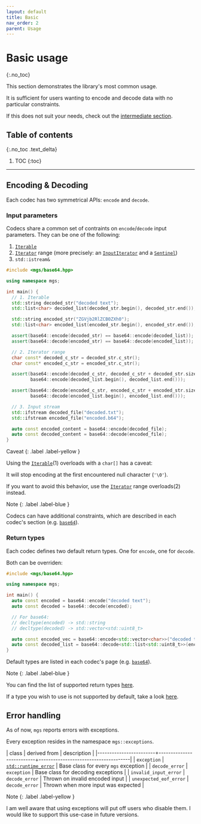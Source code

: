 ```yaml
---
layout: default
title: Basic
nav_order: 2
parent: Usage
---
```


# Basic usage
{:.no_toc}

This section demonstrates the library's most common usage.

It is sufficient for users wanting to encode and decode data with no particular constraints.

If this does not suit your needs, check out the [intermediate section](intermediate).

## Table of contents
{:.no_toc .text_delta}

1. TOC
{:toc}

---

## Encoding & Decoding

Each codec has two symmetrical APIs: `encode` and `decode`.

### Input parameters

Codecs share a common set of contraints on `encode`/`decode` input parameters. They can be one of the following:

1. [`Iterable`]()
1. [`Iterator`]() range (more precisely: an [`InputIterator`]() and a [`Sentinel`]())
1. `std::istream&`

```cpp
#include <mgs/base64.hpp>

using namespace mgs;

int main() {
  // 1. Iterable
  std::string decoded_str("decoded text");
  std::list<char> decoded_list(decoded_str.begin(), decoded_str.end());

  std::string encoded_str("ZGVjb2RlZCB0ZXh0");
  std::list<char> encoded_list(encoded_str.begin(), encoded_str.end());

  assert(base64::encode(decoded_str) == base64::encode(decoded_list));
  assert(base64::decode(encoded_str) == base64::decode(encoded_list));

  // 2. Iterator range
  char const* decoded_c_str = decoded_str.c_str();
  char const* encoded_c_str = encoded_str.c_str();

  assert(base64::encode(decoded_c_str, decoded_c_str + decoded_str.size()) ==
         base64::encode(decoded_list.begin(), decoded_list.end()));

  assert(base64::decode(encoded_c_str, encoded_c_str + encoded_str.size()) ==
         base64::decode(encoded_list.begin(), encoded_list.end()));

  // 3. Input stream
  std::ifstream decoded_file("decoded.txt");
  std::ifstream encoded_file("encoded.b64");

  auto const encoded_content = base64::encode(decoded_file);
  auto const decoded_content = base64::decode(encoded_file);
}
```

Caveat
{: .label .label-yellow }

Using the [`Iterable`]()(1) overloads with a `char[]` has a caveat:

It will stop encoding at the first encountered null character (`'\0'`).

If you want to avoid this behavior, use the [`Iterator`]() range overloads(2) instead.

Note
{: .label .label-blue }

Codecs can have additional constraints, which are described in each codec's section (e.g. [`base64`]()).

### Return types

Each codec defines two default return types. One for `encode`, one for `decode`.

Both can be overriden:

```cpp
#include <mgs/base64.hpp>

using namespace mgs;

int main() {
  auto const encoded = base64::encode("decoded text");
  auto const decoded = base64::decode(encoded);

  // For base64:
  // decltype(encoded) -> std::string
  // decltype(decoded) -> std::vector<std::uint8_t>

  auto const encoded_vec = base64::encode<std::vector<char>>("decoded text");
  auto const decoded_list = base64::decode<std::list<std::uint8_t>>(encoded_vec);
}
```

Default types are listed in each codec's page (e.g. [`base64`]()).

Note
{: .label .label-blue }

You can find the list of supported return types [here]().

If a type you wish to use is not supported by default, take a look [here]().

## Error handling

As of now, `mgs` reports errors with exceptions.

Every exception resides in the namespace `mgs::exceptions`.

| class                  | derived from             | description                          |
|------------------------+--------------------------+--------------------------------------|
| `exception`            | [`std::runtime_error`]() | Base class for every `mgs` exception |
| `decode_error`         | `exception`              | Base class for decoding exceptions   |
| `invalid_input_error`  | `decode_error`           | Thrown on invalid encoded input      |
| `unexpected_eof_error` | `decode_error`           | Thrown when more input was expected  |

Note
{: .label .label-yellow }

I am well aware that using exceptions will put off users who disable them.
I would like to support this use-case in future versions.
